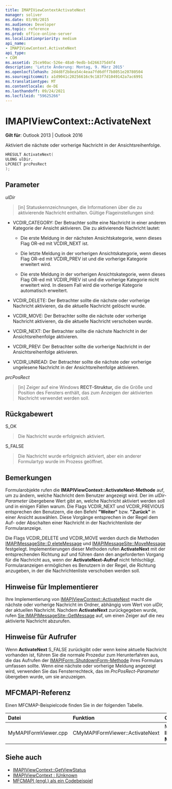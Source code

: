 ```yaml
---
title: IMAPIViewContextActivateNext
manager: soliver
ms.date: 03/09/2015
ms.audience: Developer
ms.topic: reference
ms.prod: office-online-server
ms.localizationpriority: medium
api_name:
- IMAPIViewContext.ActivateNext
api_type:
- COM
ms.assetid: 25ce90ac-526e-48a0-9edb-bd266375d4f4
description: 'Letzte Änderung: Montag, 9. März 2015'
ms.openlocfilehash: 2d4d8f2b8ea54c4eaa7fd6dff7b8051e20780504
ms.sourcegitcommit: a1d9041c20256616c9c183f7d1049142a7ac6991
ms.translationtype: MT
ms.contentlocale: de-DE
ms.lasthandoff: 09/24/2021
ms.locfileid: "59625266"
---
```

# <a name="imapiviewcontextactivatenext"></a>IMAPIViewContext::ActivateNext

**Gilt für**: Outlook 2013 | Outlook 2016 
  
Aktiviert die nächste oder vorherige Nachricht in der Ansichtsreihenfolge. 
  
```cpp
HRESULT ActivateNext(
ULONG ulDir,
LPCRECT prcPosRect
);
```

## <a name="parameters"></a>Parameter

_ulDir_
  
> [in] Statuskennzeichnungen, die Informationen über die zu aktivierende Nachricht enthalten. Gültige Flageinstellungen sind:
    
  - VCDIR_CATEGORY: Der Betrachter sollte eine Nachricht in einer anderen Kategorie der Ansicht aktivieren. Die zu aktivierende Nachricht lautet: 
        
    - Die erste Meldung in der nächsten Ansichtskategorie, wenn dieses Flag OR-ed mit VCDIR_NEXT ist. 
        
    - Die letzte Meldung in der vorherigen Ansichtskategorie, wenn dieses Flag OR-ed mit VCDIR_PREV ist und die vorherige Kategorie erweitert wird. 
        
    - Die erste Meldung in der vorherigen Ansichtskategorie, wenn dieses Flag OR-ed mit VCDIR_PREV ist und die vorherige Kategorie nicht erweitert wird. In diesem Fall wird die vorherige Kategorie automatisch erweitert. 
        
  - VCDIR_DELETE: Der Betrachter sollte die nächste oder vorherige Nachricht aktivieren, da die aktuelle Nachricht gelöscht wurde. 
        
  - VCDIR_MOVE: Der Betrachter sollte die nächste oder vorherige Nachricht aktivieren, da die aktuelle Nachricht verschoben wurde. 
        
  - VCDIR_NEXT: Der Betrachter sollte die nächste Nachricht in der Ansichtsreihenfolge aktivieren. 
        
  - VCDIR_PREV: Der Betrachter sollte die vorherige Nachricht in der Ansichtsreihenfolge aktivieren. 
        
  - VCDIR_UNREAD: Der Betrachter sollte die nächste oder vorherige ungelesene Nachricht in der Ansichtsreihenfolge aktivieren. 
    
_prcPosRect_
  
> [in] Zeiger auf eine Windows **RECT-Struktur,** die die Größe und Position des Fensters enthält, das zum Anzeigen der aktivierten Nachricht verwendet werden soll. 
    
## <a name="return-value"></a>Rückgabewert

S_OK 
  
> Die Nachricht wurde erfolgreich aktiviert. 
    
S_FALSE 
  
> Die Nachricht wurde erfolgreich aktiviert, aber ein anderer Formulartyp wurde im Prozess geöffnet.
    
## <a name="remarks"></a>Bemerkungen

Formularobjekte rufen die **IMAPIViewContext::ActivateNext-Methode** auf, um zu ändern, welche Nachricht dem Benutzer angezeigt wird. Der im  _ulDir-Parameter_ übergebene Wert gibt an, welche Nachricht aktiviert werden soll und in einigen Fällen warum. Die Flags VCDIR_NEXT und VCDIR_PREVIOUS entsprechen den Benutzern, die den Befehl **"Weiter"** bzw. **"Zurück"** in einer Ansicht auswählen. Diese Vorgänge entsprechen in der Regel dem Auf- oder Abschalten einer Nachricht in der Nachrichtenliste der Formularanzeige. 
  
Die Flags VCDIR_DELETE und VCDIR_MOVE werden durch die Methoden [IMAPIMessageSite::D eleteMessage](imapimessagesite-deletemessage.md) und [IMAPIMessageSite::MoveMessage](imapimessagesite-movemessage.md) festgelegt. Implementierungen dieser Methoden rufen **ActivateNext** mit der entsprechenden Richtung auf und führen dann den angeforderten Vorgang für die Nachricht aus, wenn der **ActivateNext-Aufruf** nicht fehlschlägt. Formularanzeigen ermöglichen es Benutzern in der Regel, die Richtung anzugeben, in der die Nachrichtenliste verschoben werden soll. 
  
## <a name="notes-to-implementers"></a>Hinweise für Implementierer

Ihre Implementierung von [IMAPIViewContext::ActivateNext](imapiviewcontext-activatenext.md) macht die nächste oder vorherige Nachricht im Ordner, abhängig vom Wert von  _ulDir,_ der aktuellen Nachricht. Nachdem **ActivateNext** zurückgegeben wurde, rufen [Sie IMAPIMessageSite::GetMessage](imapimessagesite-getmessage.md) auf, um einen Zeiger auf die neu aktivierte Nachricht abzurufen. 
  
## <a name="notes-to-callers"></a>Hinweise für Aufrufer

Wenn **ActivateNext** S_FALSE zurückgibt oder wenn keine aktuelle Nachricht vorhanden ist, führen Sie die normale Prozedur zum Herunterfahren aus, die das Aufrufen der [IMAPIForm::ShutdownForm-Methode](imapiform-shutdownform.md) ihres Formulars umfassen sollte. Wenn eine nächste oder vorherige Meldung angezeigt wird, verwenden Sie das Fensterrechteck, das im  _PrcPosRect-Parameter_ übergeben wurde, um sie anzuzeigen. 
  
## <a name="mfcmapi-reference"></a>MFCMAPI-Referenz

Einen MFCMAP-Beispielcode finden Sie in der folgenden Tabelle.
  
|**Datei**|**Funktion**|**Comment**|
|:-----|:-----|:-----|
|MyMAPIFormViewer.cpp  <br/> |CMyMAPIFormViewer::ActivateNext  <br/> |MFCMAPI implementiert die **IMAPIViewContext::ActivateNext-Methode** in dieser Funktion.  <br/> |
   
## <a name="see-also"></a>Siehe auch

- [IMAPIViewContext::GetViewStatus](imapiviewcontext-getviewstatus.md)
- [IMAPIViewContext : IUnknown](imapiviewcontextiunknown.md)
- [MFCMAPI (engl.) als ein Codebeispiel](mfcmapi-as-a-code-sample.md)

